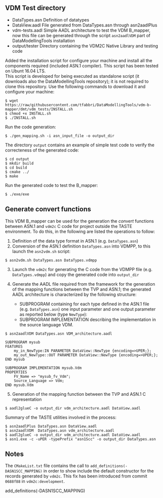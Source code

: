 VDM Test directory
------------------

- DataTypes.asn Definition of datatypes
- DataView.aadl File generated from DataTypes.asn through asn2aadlPlus
- vdm-tests.aadl Simple AADL architecture to test the VDM B_mapper, now this file can be generated through the script `asn2aadlVDM` part of DataModellingTools installation
- output/tester Directory containing the VDM2C Native Library and testing code

Added the installation script for configure your machine and install all the components required (included ASN.1 compiler). This script has been tested on Ubunt 16.04 LTS.  
This script is developed for being executed as standalone script (it downloads also the DataModellingTools repository); it is not required to clone this repository. 
Use the following commands to download it and configure your machine:

```
$ wget https://raw/githubusercontent.com/tfabbri/DataModellingTools/vdm-b-mapper/dmt/vdm_tests/INSTALL.sh
$ chmod +x INSTALL.sh
$ ./INSTALL.sh
```

Run the code generation:

`$ ./gen_mapping.sh -i asn_input_file -o output_dir`

The directory `output` contains an example of simple test code to verify the correcteness of the generated code:

```
$ cd output 
$ mkdir build  
$ cd build  
$ cmake ../  
$ make  
```

Run the generated code to test the B_mapper:

`$ ./exe/exe`  

Generate convert functions
--------------------------

This VDM B_mapper can be used for the generation the *convert* functions between ASN.1 and `vdm2c` C code for project outside the TASTE environment. To do this, in the following are listed the operations to follow:

1. Definition of the data type format in ASN.1 (e.g. `DataTypes.asn`)
2. Conversion of the ASN.1 definition `DataTypes.asn` into VDMPP, to this launch the `asn2vdm.sh` script:

`$ asn2vdm.sh DataTypes.asn DataTypes.vdmpp`

3. Launch the `vdm2c` for generating the C code from the VDMPP file (e.g. `DataTypes.vdmpp`) and copy the generated code into `output_dir`

4. Generate the AADL file required from the framework for the generation of the mapping functions between the TVP and ASN.1;
the generated AADL architecture is characterized by the following structure: 
    - SUBPROGRAM containing for each type defined in the ASN.1 file (e.g. `DataTypes.asn`) one input parameter and one output parameter as reported below (type `NewType`):
    - SUBPROGRAM IMPLEMENTATION describing the implementation in the source language VDM.

`$ asn2aadlVDM DataTypes.asn VDM_architecture.aadl`


```
SUBPROGRAM mysub
FEATURES
    my_in_NewType:IN PARAMETER DataView::NewType {encoding=>UPER;};
    my_out_NewType::OUT PARAMETER DataView::NewType {encoding=>UPER;};
END mysub

SUBPROGRAM IMPLEMENTATION mysub.Vdm
PROPERTIES
    FV_Name => "mysub_fv_Vdm";
    Source_Language => Vdm;
END mysub.Vdm
```

5. Generation of the mapping function between the TVP and ASN.1 C representation

`$ aadl2glueC -o output_dir vdm_architecture.aadl DataView.aadl`

Summary of the TASTE utilities involved in the process:
```
$ asn2aadlPlus DataTypes.asn DataView.aadl
$ asn2aadlVDM  DataTypes.asn vdm_architecture.aadl
$ aadl2glueC -o output_dir vdm_architecture.aadl DataView.aadl
$ asn1.exe -c -uPER -typePrefix "asn1Scc" -o output_dir DataTypes.asn
```

Notes
-----

The `CMakeList.txt` file contains the call to `add_definitions(-DASN1SCC_MAPPING)` in order to show include the default constructor for the records generated by `vdm2c`.
This fix has been introduced from commit `0688f88` in `vdm2c:development`.  

add_definitions(-DASN1SCC_MAPPING)


